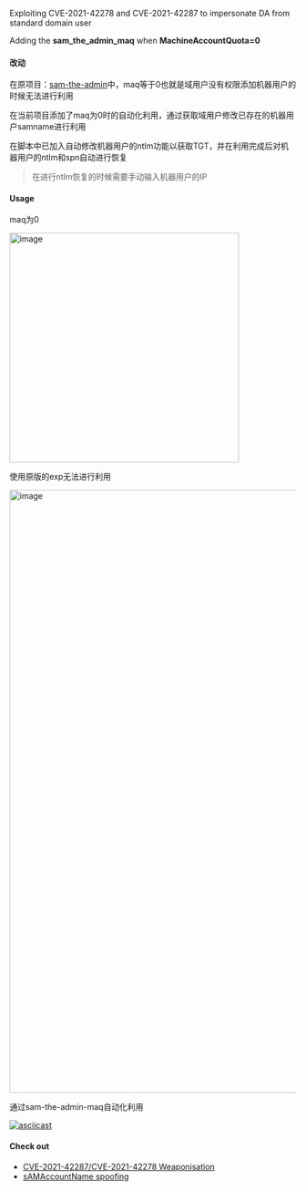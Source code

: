 Exploiting CVE-2021-42278 and CVE-2021-42287 to impersonate DA from standard domain user 

Adding the **sam_the_admin_maq** when **MachineAccountQuota=0**


#### 改动
在原项目：[sam-the-admin](https://github.com/WazeHell/sam-the-admin)中，maq等于0也就是域用户没有权限添加机器用户的时候无法进行利用

在当前项目添加了maq为0时的自动化利用，通过获取域用户修改已存在的机器用户samname进行利用

在脚本中已加入自动修改机器用户的ntlm功能以获取TGT，并在利用完成后对机器用户的ntlm和spn自动进行恢复

> 在进行ntlm恢复的时候需要手动输入机器用户的IP

#### Usage
maq为0

<img width="403" alt="image" src="https://user-images.githubusercontent.com/49117752/156877505-c8b1b262-941f-4fa6-a264-94f49ad427bc.png">

使用原版的exp无法进行利用

<img width="1058" alt="image" src="https://user-images.githubusercontent.com/49117752/156877556-c3aa9efb-8fbf-4826-8d76-d7103ca4dd14.png">

通过sam-the-admin-maq自动化利用

[![asciicast](https://asciinema.org/connect/513aeb1a-5ade-40e8-b358-40e2fa376d6c.png)](https://asciinema.org/connect/513aeb1a-5ade-40e8-b358-40e2fa376d6c)


#### Check out 
- [CVE-2021-42287/CVE-2021-42278 Weaponisation ](https://exploit.ph/cve-2021-42287-cve-2021-42278-weaponisation.html)
- [sAMAccountName spoofing](https://www.thehacker.recipes/ad/movement/kerberos/samaccountname-spoofing)
